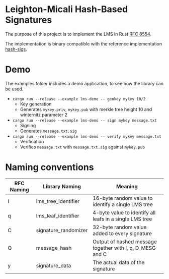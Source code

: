 # Leighton-Micali Hash-Based Signatures
The purpose of this project is to implement the LMS in Rust [RFC 8554](https://datatracker.ietf.org/doc/html/rfc8554).

The implementation is binary compatible with the reference implementation [hash-sigs](https://github.com/cisco/hash-sigs).

# Demo
The examples folder includes a demo application, to see how the library can be used.

* `cargo run --release --example lms-demo -- genkey mykey 10/2`
    * Key generation
    * Generates `mykey.priv`, `mykey.pub` with merkle tree height 10 and winternitz parameter 2
* `cargo run --release --example lms-demo -- sign mykey message.txt`
    * Signing
    * Generates `message.txt.sig`
* `cargo run --release --example lms-demo -- verify mykey message.txt`
    * Verification
    * Verifies `message.txt` with `message.txt.sig` against `mykey.pub`

# Naming conventions
| RFC Naming | Library Naming       | Meaning                                                   |
|------------|----------------------|-----------------------------------------------------------|
| I          | lms_tree_identifier  | 16-byte random value to identify a single LMS tree        |
| q          | lms_leaf_identifier  | 4-byte value to identify all leafs in a single LMS tree   |
| C          | signature_randomizer | 32-byte random value added to every signature             |
| Q          | message_hash         | Output of hashed message together with I, q, D_MESG and C |
| y          | signature_data       | The actual data of the signature                          |